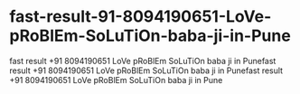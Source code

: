 # fast-result-91-8094190651-LoVe-pRoBlEm-SoLuTiOn-baba-ji-in-Pune
fast result +91 8094190651 LoVe pRoBlEm SoLuTiOn baba ji in Punefast result +91 8094190651 LoVe pRoBlEm SoLuTiOn baba ji in Punefast result +91 8094190651 LoVe pRoBlEm SoLuTiOn baba ji in Pune
